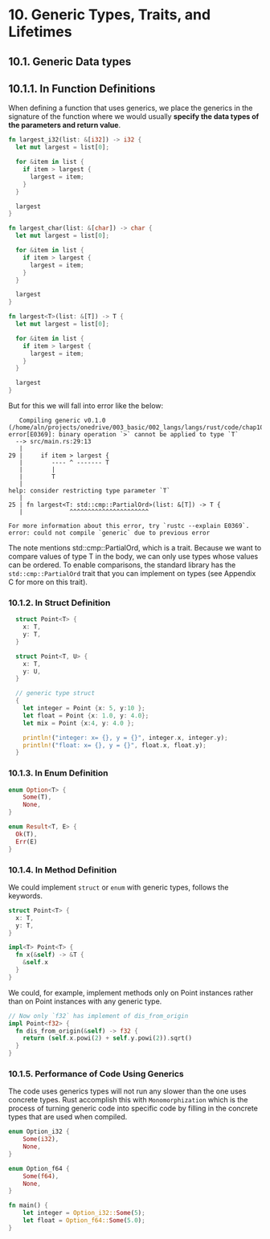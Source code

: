 # 10. Generic Types, Traits, and Lifetimes

## 10.1. Generic Data types

## 10.1.1. In Function Definitions

When defining a function that uses generics, we place the generics in the signature of the function where we would usually **specify the data types of the parameters and return value**.

```rust
fn largest_i32(list: &[i32]) -> i32 {
  let mut largest = list[0];

  for &item in list {
    if item > largest {
      largest = item;
    }
  }

  largest
}

fn largest_char(list: &[char]) -> char {
  let mut largest = list[0];

  for &item in list {
    if item > largest {
      largest = item;
    }
  }

  largest
}

fn largest<T>(list: &[T]) -> T {
  let mut largest = list[0];

  for &item in list {
    if item > largest {
      largest = item;
    }
  }

  largest
}
```

But for this we will fall into error like the below:
```shell
   Compiling generic v0.1.0 (/home/aln/projects/onedrive/003_basic/002_langs/langs/rust/code/chap10/generic)
error[E0369]: binary operation `>` cannot be applied to type `T`
  --> src/main.rs:29:13
   |
29 |     if item > largest {
   |        ---- ^ ------- T
   |        |
   |        T
   |
help: consider restricting type parameter `T`
   |
25 | fn largest<T: std::cmp::PartialOrd>(list: &[T]) -> T {
   |             ^^^^^^^^^^^^^^^^^^^^^^

For more information about this error, try `rustc --explain E0369`.
error: could not compile `generic` due to previous error
```

The note mentions std::cmp::PartialOrd, which is a trait. Because we want to compare values of type T in the body, we can only use types whose values can be ordered. To enable comparisons, the standard library has the `std::cmp::PartialOrd` trait that you can implement on types (see Appendix C for more on this trait).

### 10.1.2. In Struct Definition


```rust
  struct Point<T> {
    x: T,
    y: T,
  }

  struct Point<T, U> {
    x: T,
    y: U,
  }

  // generic type struct
  {
    let integer = Point {x: 5, y:10 };
    let float = Point {x: 1.0, y: 4.0};
    let mix = Point {x:4, y: 4.0 };

    println!("integer: x= {}, y = {}", integer.x, integer.y);
    println!("float: x= {}, y = {}", float.x, float.y);
  }
```

### 10.1.3. In Enum Definition
```rust
enum Option<T> {
    Some(T),
    None,
}

enum Result<T, E> {
  Ok(T),
  Err(E)
}
```

### 10.1.4. In Method Definition

We could implement `struct` or `enum` with generic types, <T> follows the keywords.

```rust
struct Point<T> {
  x: T,
  y: T,
}

impl<T> Point<T> {
  fn x(&self) -> &T {
    &self.x
  }
}
```

We could, for example, implement methods only on Point<f32> instances rather than on Point<T> instances with any generic type.

```rust
// Now only `f32` has implement of dis_from_origin
impl Point<f32> {
  fn dis_from_origin(&self) -> f32 {
    return (self.x.powi(2) + self.y.powi(2)).sqrt()
  }
}
```

### 10.1.5. Performance of Code Using Generics
The code uses generics types will not run any slower than the one uses concrete types. Rust accomplish this with `Monomorphization` which is the process of turning generic code into specific code by filling in the concrete types that are used when compiled.

```rust
enum Option_i32 {
    Some(i32),
    None,
}

enum Option_f64 {
    Some(f64),
    None,
}

fn main() {
    let integer = Option_i32::Some(5);
    let float = Option_f64::Some(5.0);
}
```
